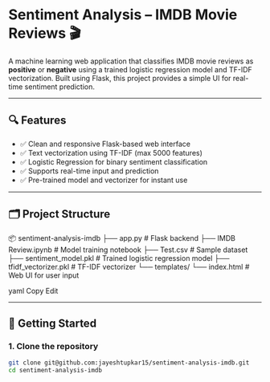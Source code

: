 # Sentiment Analysis – IMDB Movie Reviews 🎬

A machine learning web application that classifies IMDB movie reviews as **positive** or **negative** using a trained logistic regression model and TF-IDF vectorization. Built using Flask, this project provides a simple UI for real-time sentiment prediction.

---

## 🔍 Features

- ✅ Clean and responsive Flask-based web interface  
- ✅ Text vectorization using TF-IDF (max 5000 features)  
- ✅ Logistic Regression for binary sentiment classification  
- ✅ Supports real-time input and prediction  
- ✅ Pre-trained model and vectorizer for instant use  

---

## 🗂️ Project Structure

📦 sentiment-analysis-imdb
├── app.py # Flask backend
├── IMDB Review.ipynb # Model training notebook
├── Test.csv # Sample dataset
├── sentiment_model.pkl # Trained logistic regression model
├── tfidf_vectorizer.pkl # TF-IDF vectorizer
└── templates/
└── index.html # Web UI for user input

yaml
Copy
Edit

---

## 🚀 Getting Started

### 1. Clone the repository
```bash
git clone git@github.com:jayeshtupkar15/sentiment-analysis-imdb.git
cd sentiment-analysis-imdb
